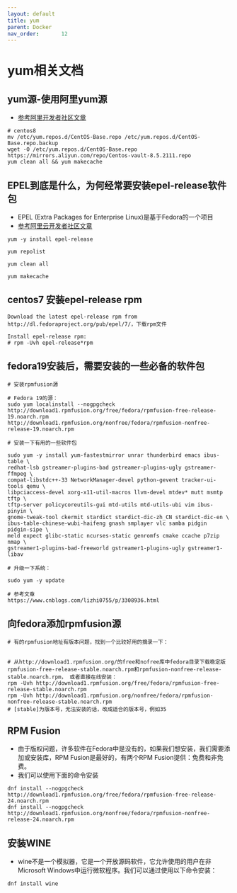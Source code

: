 ```yaml
---
layout: default
title: yum
parent: Docker
nav_order:       12
---
```


# yum相关文档

## yum源-使用阿里yum源

- [参考阿里开发者社区文章](https://developer.aliyun.com/mirror/centos)
```shell
# centos8
mv /etc/yum.repos.d/CentOS-Base.repo /etc/yum.repos.d/CentOS-Base.repo.backup
wget -O /etc/yum.repos.d/CentOS-Base.repo https://mirrors.aliyun.com/repo/Centos-vault-8.5.2111.repo
yum clean all && yum makecache

```

## EPEL到底是什么，为何经常要安装epel-release软件包
- EPEL (Extra Packages for Enterprise Linux)是基于Fedora的一个项目
- [参考阿里云开发者社区文章](https://developer.aliyun.com/mirror/epel)
``` shell
yum -y install epel-release
 
yum repolist
```
```shell
yum clean all
 
yum makecache
```
## centos7 安装epel-release rpm
```shell
Download the latest epel-release rpm from
http://dl.fedoraproject.org/pub/epel/7/，下载rpm文件

Install epel-release rpm:
# rpm -Uvh epel-release*rpm 
```
## fedora19安装后，需要安装的一些必备的软件包
``` 
# 安装rpmfusion源

# Fedora 19的源：
sudo yum localinstall --nogpgcheck http://download1.rpmfusion.org/free/fedora/rpmfusion-free-release-19.noarch.rpm  http://download1.rpmfusion.org/nonfree/fedora/rpmfusion-nonfree-release-19.noarch.rpm

# 安装一下有用的一些软件包

sudo yum -y install yum-fastestmirror unrar thunderbird emacs ibus-table \
redhat-lsb gstreamer-plugins-bad gstreamer-plugins-ugly gstreamer-ffmpeg \
compat-libstdc++-33 NetworkManager-devel python-gevent tracker-ui-tools qemu \
libpciaccess-devel xorg-x11-util-macros llvm-devel mtdev* mutt msmtp tftp \
tftp-server policycoreutils-gui mtd-utils mtd-utils-ubi vim ibus-pinyin \
gnome-tweak-tool ckermit stardict stardict-dic-zh_CN stardict-dic-en \
ibus-table-chinese-wubi-haifeng gnash smplayer vlc samba pidgin pidgin-sipe \
meld expect glibc-static ncurses-static genromfs cmake ccache p7zip nmap \
gstreamer1-plugins-bad-freeworld gstreamer1-plugins-ugly gstreamer1-libav

# 升级一下系统：

sudo yum -y update

# 参考文章
https://www.cnblogs.com/lizhi0755/p/3308936.html
```

## 向fedora添加rpmfusion源
```
# 有的rpmfusion地址有版本问题，找到一个比较好用的摘录一下：


# 从http://download1.rpmfusion.org/的free和nofree库中fedora目录下载稳定版rpmfusion-free-release-stable.noarch.rpm和rpmfusion-nonfree-release-stable.noarch.rpm， 或者直接在线安装：
rpm -Uvh http://download1.rpmfusion.org/free/fedora/rpmfusion-free-release-stable.noarch.rpm
rpm -Uvh http://download1.rpmfusion.org/nonfree/fedora/rpmfusion-nonfree-release-stable.noarch.rpm
# [stable]为版本号，无法安装的话，改成适合的版本号，例如35
```

## RPM Fusion
- 由于版权问题，许多软件在Fedora中是没有的，如果我们想安装，我们需要添加或安装库，RPM Fusion是最好的，有两个RPM Fusion提供：免费和非免费。
- 我们可以使用下面的命令安装
```
dnf install --nogpgcheck http://download1.rpmfusion.org/free/fedora/rpmfusion-free-release-24.noarch.rpm
dnf install --nogpgcheck http://download1.rpmfusion.org/nonfree/fedora/rpmfusion-nonfree-release-24.noarch.rpm
```

## 安装WINE
- wine不是一个模拟器，它是一个开放源码软件，它允许使用的用户在非Microsoft Windows中运行微软程序。我们可以通过使用以下命令安装：
```
dnf install wine
```
